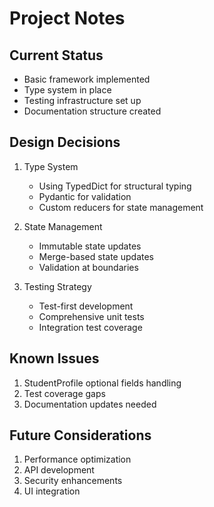 # Project Notes

## Current Status
- Basic framework implemented
- Type system in place
- Testing infrastructure set up
- Documentation structure created

## Design Decisions
1. Type System
   - Using TypedDict for structural typing
   - Pydantic for validation
   - Custom reducers for state management

2. State Management
   - Immutable state updates
   - Merge-based state updates
   - Validation at boundaries

3. Testing Strategy
   - Test-first development
   - Comprehensive unit tests
   - Integration test coverage

## Known Issues
1. StudentProfile optional fields handling
2. Test coverage gaps
3. Documentation updates needed

## Future Considerations
1. Performance optimization
2. API development
3. Security enhancements
4. UI integration 